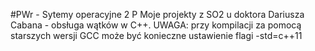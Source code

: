 #PWr - Sytemy operacyjne 2 P
Moje projekty z SO2 u doktora Dariusza Cabana - obsługa wątków w C++.
UWAGA: przy kompilacji za pomocą starszych wersji GCC może być konieczne ustawienie flagi -std=c++11
